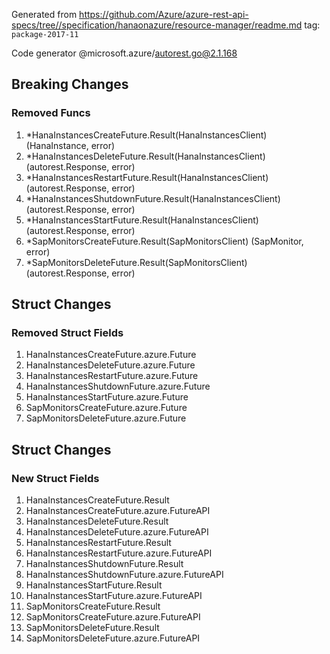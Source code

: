 Generated from https://github.com/Azure/azure-rest-api-specs/tree//specification/hanaonazure/resource-manager/readme.md tag: `package-2017-11`

Code generator @microsoft.azure/autorest.go@2.1.168

## Breaking Changes

### Removed Funcs

1. *HanaInstancesCreateFuture.Result(HanaInstancesClient) (HanaInstance, error)
1. *HanaInstancesDeleteFuture.Result(HanaInstancesClient) (autorest.Response, error)
1. *HanaInstancesRestartFuture.Result(HanaInstancesClient) (autorest.Response, error)
1. *HanaInstancesShutdownFuture.Result(HanaInstancesClient) (autorest.Response, error)
1. *HanaInstancesStartFuture.Result(HanaInstancesClient) (autorest.Response, error)
1. *SapMonitorsCreateFuture.Result(SapMonitorsClient) (SapMonitor, error)
1. *SapMonitorsDeleteFuture.Result(SapMonitorsClient) (autorest.Response, error)

## Struct Changes

### Removed Struct Fields

1. HanaInstancesCreateFuture.azure.Future
1. HanaInstancesDeleteFuture.azure.Future
1. HanaInstancesRestartFuture.azure.Future
1. HanaInstancesShutdownFuture.azure.Future
1. HanaInstancesStartFuture.azure.Future
1. SapMonitorsCreateFuture.azure.Future
1. SapMonitorsDeleteFuture.azure.Future

## Struct Changes

### New Struct Fields

1. HanaInstancesCreateFuture.Result
1. HanaInstancesCreateFuture.azure.FutureAPI
1. HanaInstancesDeleteFuture.Result
1. HanaInstancesDeleteFuture.azure.FutureAPI
1. HanaInstancesRestartFuture.Result
1. HanaInstancesRestartFuture.azure.FutureAPI
1. HanaInstancesShutdownFuture.Result
1. HanaInstancesShutdownFuture.azure.FutureAPI
1. HanaInstancesStartFuture.Result
1. HanaInstancesStartFuture.azure.FutureAPI
1. SapMonitorsCreateFuture.Result
1. SapMonitorsCreateFuture.azure.FutureAPI
1. SapMonitorsDeleteFuture.Result
1. SapMonitorsDeleteFuture.azure.FutureAPI
